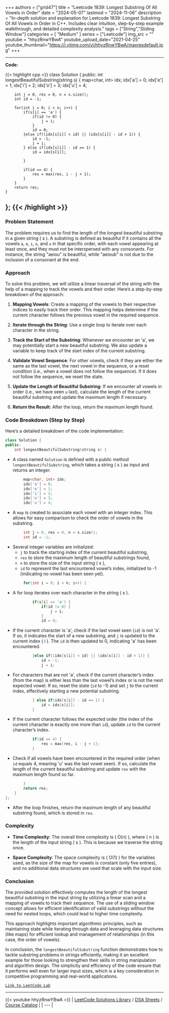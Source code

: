 
+++
authors = ["grid47"]
title = "Leetcode 1839: Longest Substring Of All Vowels in Order"
date = "2024-05-07"
lastmod = "2024-11-06"
description = "In-depth solution and explanation for Leetcode 1839: Longest Substring Of All Vowels in Order in C++. Includes clear intuition, step-by-step example walkthrough, and detailed complexity analysis."
tags = ["String","Sliding Window"]
categories = [
    "Medium"
]
series = ["Leetcode"]
img_src = ""
youtube = "hhyzRnwYBwA"
youtube_upload_date="2021-04-25"
youtube_thumbnail="https://i.ytimg.com/vi/hhyzRnwYBwA/maxresdefault.jpg"
+++



---
**Code:**

{{< highlight cpp >}}
class Solution {
public:
    int longestBeautifulSubstring(string s) {
        map<char, int> idx;
        idx['a'] = 0;
        idx['e'] = 1;
        idx['i'] = 2;
        idx['o'] = 3;
        idx['u'] = 4;
        
        int j = 0, res = 0, n = s.size();
        int id = -1;

        for(int i = 0; i < n; i++) {
            if(s[i] == 'a') {
                if(id != 0) {                 
                    j = i;
                }
                id = 0;
            }else if((idx[s[i]] < id) || (idx[s[i]] - id > 1)) {
                id = -1;
                j = i;
            } else if(idx[s[i]] - id == 1) {
                id = idx[s[i]];
                
            }
            
            if(id == 4) {
                res = max(res, i - j + 1);
            }
        }
        return res;
    }
};
{{< /highlight >}}
---

### Problem Statement

The problem requires us to find the length of the longest beautiful substring in a given string \( s \). A substring is defined as beautiful if it contains all the vowels `a`, `e`, `i`, `o`, and `u` in that specific order, with each vowel appearing at least once, and they must not be interspersed with any consonants. For instance, the string "aeiou" is beautiful, while "aeioub" is not due to the inclusion of a consonant at the end.

### Approach

To solve this problem, we will utilize a linear traversal of the string with the help of a mapping to track the vowels and their order. Here’s a step-by-step breakdown of the approach:

1. **Mapping Vowels**: Create a mapping of the vowels to their respective indices to easily track their order. This mapping helps determine if the current character follows the previous vowel in the required sequence.

2. **Iterate through the String**: Use a single loop to iterate over each character in the string. 

3. **Track the Start of the Substring**: Whenever we encounter an 'a', we may potentially start a new beautiful substring. We also update a variable to keep track of the start index of the current substring.

4. **Validate Vowel Sequence**: For other vowels, check if they are either the same as the last vowel, the next vowel in the sequence, or a reset condition (i.e., when a vowel does not follow the sequence). If it does not follow the sequence, we reset the state.

5. **Update the Length of Beautiful Substring**: If we encounter all vowels in order (i.e., we have seen `u` last), calculate the length of the current beautiful substring and update the maximum length if necessary.

6. **Return the Result**: After the loop, return the maximum length found.

### Code Breakdown (Step by Step)

Here’s a detailed breakdown of the code implementation:

```cpp
class Solution {
public:
    int longestBeautifulSubstring(string s) {
```
- A class named `Solution` is defined with a public method `longestBeautifulSubstring`, which takes a string \( s \) as input and returns an integer.

```cpp
        map<char, int> idx;
        idx['a'] = 0;
        idx['e'] = 1;
        idx['i'] = 2;
        idx['o'] = 3;
        idx['u'] = 4;
```
- A `map` is created to associate each vowel with an integer index. This allows for easy comparison to check the order of vowels in the substring.

```cpp
        int j = 0, res = 0, n = s.size();
        int id = -1;
```
- Several integer variables are initialized: 
  - `j` to track the starting index of the current beautiful substring,
  - `res` to store the maximum length of beautiful substrings found, 
  - `n` to store the size of the input string \( s \),
  - `id` to represent the last encountered vowel’s index, initialized to -1 (indicating no vowel has been seen yet).

```cpp
        for(int i = 0; i < n; i++) {
```
- A for loop iterates over each character in the string \( s \).

```cpp
            if(s[i] == 'a') {
                if(id != 0) {                 
                    j = i;
                }
                id = 0;
```
- If the current character is 'a', check if the last vowel seen (`id`) is not 'a'. If so, it indicates the start of a new substring, and `j` is updated to the current index \( i \). The `id` is then updated to 0, indicating 'a' has been encountered.

```cpp
            }else if((idx[s[i]] < id) || (idx[s[i]] - id > 1)) {
                id = -1;
                j = i;
```
- For characters that are not 'a', check if the current character’s index (from the map) is either less than the last vowel’s index or is not the next expected vowel. If so, reset the state (`id` to -1) and set `j` to the current index, effectively starting a new potential substring.

```cpp
            } else if(idx[s[i]] - id == 1) {
                id = idx[s[i]];
            }
```
- If the current character follows the expected order (the index of the current character is exactly one more than `id`), update `id` to the current character’s index.

```cpp
            if(id == 4) {
                res = max(res, i - j + 1);
            }
```
- Check if all vowels have been encountered in the required order (when `id` equals 4, meaning 'u' was the last vowel seen). If so, calculate the length of the current beautiful substring and update `res` with the maximum length found so far.

```cpp
        }
        return res;
    }
};
```
- After the loop finishes, return the maximum length of any beautiful substring found, which is stored in `res`.

### Complexity

- **Time Complexity**: The overall time complexity is \( O(n) \), where \( n \) is the length of the input string \( s \). This is because we traverse the string once.

- **Space Complexity**: The space complexity is \( O(1) \) for the variables used, as the size of the map for vowels is constant (only five entries), and no additional data structures are used that scale with the input size.

### Conclusion

The provided solution effectively computes the length of the longest beautiful substring in the input string by utilizing a linear scan and a mapping of vowels to track their sequence. The use of a sliding window concept allows for efficient identification of valid substrings without the need for nested loops, which could lead to higher time complexity.

This approach highlights important algorithmic principles, such as maintaining state while iterating through data and leveraging data structures (like maps) for efficient lookup and management of relationships (in this case, the order of vowels). 

In conclusion, the `longestBeautifulSubstring` function demonstrates how to tackle substring problems in strings efficiently, making it an excellent example for those looking to strengthen their skills in string manipulation and algorithm design. The simplicity and efficiency of the code ensure that it performs well even for larger input sizes, which is a key consideration in competitive programming and real-world applications.

[`Link to LeetCode Lab`](https://leetcode.com/problems/longest-substring-of-all-vowels-in-order/description/)

---
{{< youtube hhyzRnwYBwA >}}
| [LeetCode Solutions Library](https://grid47.xyz/leetcode/) / [DSA Sheets](https://grid47.xyz/sheets/) / [Course Catalog](https://grid47.xyz/courses/) |
| --- |
